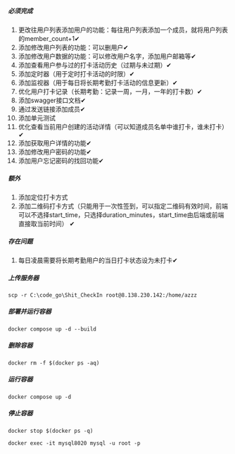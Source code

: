 ##### 必须完成
1. 更改往用户列表添加用户的功能：每往用户列表添加一个成员，就将用户列表的member_count+1✔
2. 添加修改用户列表的功能：可以删用户✔
3. 添加修改用户数据的功能：可以修改用户名字，添加用户邮箱等✔
4. 添加查看用户参与过的打卡活动历史（过期与未过期）✔
5. 添加定时器（用于定时打卡活动的时限）✔
6. 添加监视器（用于每日将长期考勤打卡活动的信息更新）✔
7. 优化用户打卡记录（长期考勤：记录一周，一月，一年的打卡数）✔
8. 添加swagger接口文档✔
9. 通过发送链接添加成员✔
10. 添加单元测试
11. 优化查看当前用户创建的活动详情（可以知道成员名单中谁打卡，谁未打卡）✔
12. 添加获取用户详情的功能✔
13. 添加修改用户密码的功能✔
14. 添加用户忘记密码的找回功能✔

##### 额外
1. 添加定位打卡方式
2. 添加二维码打卡方式（只能用于一次性签到，可以指定二维码有效时间，前端可以不选择start_time，只选择duration_minutes，start_time由后端或前端直接取当前时间） ✔

##### 存在问题
1. 每日凌晨需要将长期考勤用户的当日打卡状态设为未打卡✔


##### 上传服务器
`scp -r C:\code_go\Shit_CheckIn root@8.138.230.142:/home/azzz`

##### 部署并运行容器
`docker compose up -d --build`

##### 删除容器
`docker rm -f $(docker ps -aq)`

##### 运行容器
`docker compose up -d`

##### 停止容器
`docker stop $(docker ps -q)`


`docker exec -it mysql8020 mysql -u root -p`